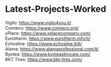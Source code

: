 # Latest-Projects-Worked

Vigilo: https://www.vigilo4you.it/ <br>
Comieco: https://www.comieco.org/ <br>
xPlace: https://www.xplacecompany.com/ <br>
Eurotherm: https://www.eurotherm.info/it/ <br>
Echosline: https://www.echosline.it/it/ <br>
Alama:  https://www.alamaprofessional.com/it/ <br>
Byotea: https://www.byoteaskincare.com/ <br>
BKT Tires: https://www.bkt-tires.com/
